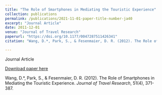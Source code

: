 ```yaml
---
title: "The Role of Smartphones in Mediating the Touristic Experience"
collection: publications
permalink: /publications/2021-11-01-paper-title-number-ja40
excerpt: "Journal Article"
date: 2011-12-01
venue: "Journal of Travel Research"
paperurl: "https://doi.org/10.1177/0047287511426341"
citation: "Wang, D.*, Park, S., & Fesenmaier, D. R. (2012). The Role of Smartphones in Mediating the Touristic Experience. <i>Journal of Travel Research</i>, 51(4), 371-387."

---
```

Journal Article

[Download paper here](https://doi.org/10.1177/0047287511426341)

Wang, D.*, Park, S., & Fesenmaier, D. R. (2012). The Role of Smartphones in Mediating the Touristic Experience. <i>Journal of Travel Research</i>, 51(4), 371-387.

